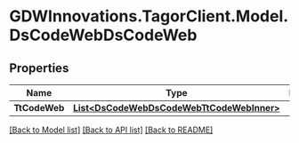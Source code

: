 # GDWInnovations.TagorClient.Model.DsCodeWebDsCodeWeb

## Properties

Name | Type | Description | Notes
------------ | ------------- | ------------- | -------------
**TtCodeWeb** | [**List&lt;DsCodeWebDsCodeWebTtCodeWebInner&gt;**](DsCodeWebDsCodeWebTtCodeWebInner.md) |  | [optional] 

[[Back to Model list]](../README.md#documentation-for-models) [[Back to API list]](../README.md#documentation-for-api-endpoints) [[Back to README]](../README.md)

